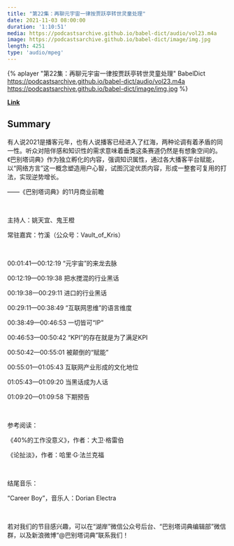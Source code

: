 ```yaml
---
title: "第22集：再聊元宇宙一律按贾跃亭转世灵童处理"
date: 2021-11-03 08:00:00
duration: '1:10:51'
media: https://podcastsarchive.github.io/babel-dict/audio/vol23.m4a
image: https://podcastsarchive.github.io/babel-dict/image/img.jpg
length: 4251
type: 'audio/mpeg'
---
```


{% aplayer "第22集：再聊元宇宙一律按贾跃亭转世灵童处理" BabelDict  https://podcastsarchive.github.io/babel-dict/audio/vol23.m4a https://podcastsarchive.github.io/babel-dict/image/img.jpg %}

**[Link](https://www.xiaoyuzhoufm.com/episode/61824328cfcdfc2e34f1579c)**

## Summary
<p>有人说2021是播客元年，也有人说播客已经进入了红海，两种论调有着矛盾的同一性。听众对陪伴感和知识性的需求意味着垂类这条赛道仍然是有想象空间的。《巴别塔词典》作为独立孵化的内容，强调知识属性，通过各大播客平台赋能，以“网络方言”这一概念塑造用户心智，试图沉淀优质内容，形成一整套可复用的打法，实现逆势增长。</p><p>        ——《巴别塔词典》的11月商业前瞻</p><p><br /></p><p>主持人：姚天宜、鬼王橙</p><p>常驻嘉宾：竹溪（公众号：Vault_of_Kris）</p><p><br /></p><p>00:01:41—00:12:19 “元宇宙”的来龙去脉</p><p>00:12:19—00:19:38 把水搅混的行业黑话</p><p>00:19:38—00:29:11 进口的行业黑话</p><p>00:29:11—00:38:49 “互联网思维”的语言维度</p><p>00:38:49—00:46:53 一切皆可“IP”</p><p>00:46:53—00:50:42 “KPI”的存在就是为了满足KPI</p><p>00:50:42—00:55:01 被颠倒的“赋能”</p><p>00:55:01—01:05:43 互联网产业形成的文化地位</p><p>01:05:43—01:09:20 当黑话成为人话</p><p>01:09:20—01:09:58 下期预告</p><p><br /></p><p>参考阅读：</p><p>《40%的工作没意义》，作者：大卫·格雷伯</p><p>《论扯淡》，作者：哈里·G·法兰克福</p><p><br /></p><p>结尾音乐：</p><p>“Career Boy”，音乐人：Dorian Electra</p><p><br /></p><p>若对我们的节目感兴趣，可以在“湖岸”微信公众号后台、“巴别塔词典编辑部”微信群，以及新浪微博“@巴别塔词典”联系我们！</p>
    
